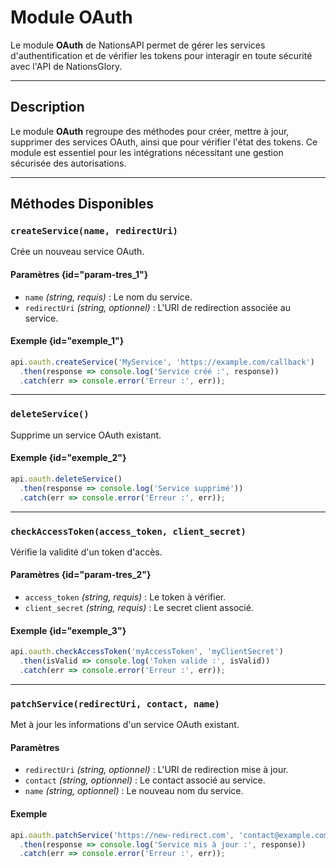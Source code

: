 # Module OAuth

<note type="info">Le module **OAuth** de NationsAPI permet de gérer les services d'authentification et de vérifier les tokens pour interagir en toute sécurité avec l'API de NationsGlory.</note>

---

## Description

Le module **OAuth** regroupe des méthodes pour créer, mettre à jour, supprimer des services OAuth, ainsi que pour vérifier l'état des tokens. Ce module est essentiel pour les intégrations nécessitant une gestion sécurisée des autorisations.

---

## Méthodes Disponibles

### `createService(name, redirectUri)`

Crée un nouveau service OAuth.

#### Paramètres {id="param-tres_1"}
- `name` *(string, requis)* : Le nom du service.
- `redirectUri` *(string, optionnel)* : L'URI de redirection associée au service.

#### Exemple {id="exemple_1"}
```javascript
api.oauth.createService('MyService', 'https://example.com/callback')
  .then(response => console.log('Service créé :', response))
  .catch(err => console.error('Erreur :', err));
```

---

### `deleteService()`

Supprime un service OAuth existant.

#### Exemple {id="exemple_2"}
```javascript
api.oauth.deleteService()
  .then(response => console.log('Service supprimé'))
  .catch(err => console.error('Erreur :', err));
```

---

### `checkAccessToken(access_token, client_secret)`

Vérifie la validité d'un token d'accès.

#### Paramètres {id="param-tres_2"}
- `access_token` *(string, requis)* : Le token à vérifier.
- `client_secret` *(string, requis)* : Le secret client associé.

#### Exemple {id="exemple_3"}
```javascript
api.oauth.checkAccessToken('myAccessToken', 'myClientSecret')
  .then(isValid => console.log('Token valide :', isValid))
  .catch(err => console.error('Erreur :', err));
```

---

### `patchService(redirectUri, contact, name)`

Met à jour les informations d'un service OAuth existant.

#### Paramètres
- `redirectUri` *(string, optionnel)* : L'URI de redirection mise à jour.
- `contact` *(string, optionnel)* : Le contact associé au service.
- `name` *(string, optionnel)* : Le nouveau nom du service.

#### Exemple
```javascript
api.oauth.patchService('https://new-redirect.com', 'contact@example.com', 'UpdatedService')
  .then(response => console.log('Service mis à jour :', response))
  .catch(err => console.error('Erreur :', err));
```